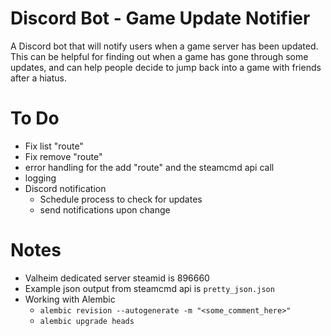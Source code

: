 # Discord Bot - Game Update Notifier
A Discord bot that will notify users when a game server has been updated. This can be helpful for finding out when a game has gone through some updates, and can help people decide to jump back into a game with friends after a hiatus. 
# To Do
- Fix list "route"
- Fix remove "route"
- error handling for the add "route" and the steamcmd api call
- logging
- Discord notification
    - Schedule process to check for updates
    - send notifications upon change
# Notes
- Valheim dedicated server steamid is 896660
- Example json output from steamcmd api is `pretty_json.json`
- Working with Alembic
    - `alembic revision --autogenerate -m "<some_comment_here>"`
    - `alembic upgrade heads`